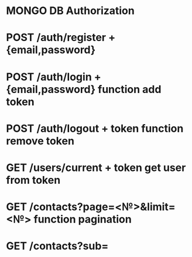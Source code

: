 # MONGO DB Authorization

# POST /auth/register + {email,password}

# POST /auth/login + {email,password} function add token

# POST /auth/logout + token function remove token

# GET /users/current + token get user from token

# GET /contacts?page=<№>&limit=<№> function pagination

# GET /contacts?sub=<sub>
